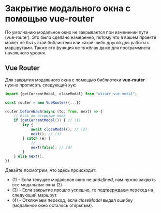 # Закрытие модального окна с помощью vue-router

По умолчанию модальное окно не закрывается при изменении пути (vue-router). Это было сделано намеренно, потому что
в вашем проекте может не быть этой библиотеки или какой-либо другой для работы с маршрутами. Также это
функция не тяжёлая даже для программиста начального уровня.

## Vue Router
Для закрытия модального окна с помощью библиотеки **vue-router** нужно прописать следующий хук:

```ts
import {getCurrentModal, closeModal} from "wizarr-vue-modal";

const router = new VueRouter({...})

router.beforeEach(async (to, from, next) => {
    // Есть ли открытые окна
    if (getCurrentModal()) { // (1)
        try {
            await closeModal(); // (2)
            next(); // (3)
        } catch (e) {
            // ...
            next(false); // (4)
        }
    } else next();
})
```

  Давайте посмотрим, что здесь происходит:
- (1) - Если текущее модальное окно не *undefined*, нам нужно закрыть все модальные окна (2).
- (3) - Если закрытие прошло успешно, то подтверждаем переход на следующий маршрут.
- (4) - Отключаем переход, если *closeModal* выдал ошибку (модальное окно осталось открытым).